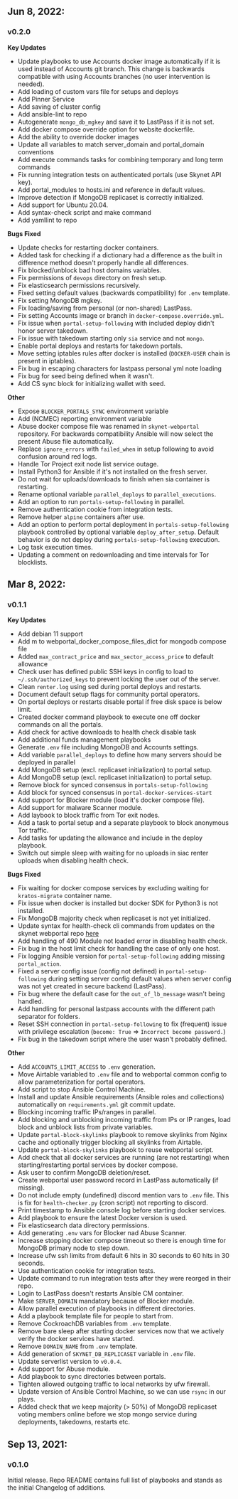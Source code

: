 ## Jun 8, 2022:
### v0.2.0
**Key Updates**
- Update playbooks to use Accounts docker image automatically if it is used
  instead of Accounts git branch. This change is backwards compatible with
  using Accounts branches (no user intervention is needed).
- Add loading of custom vars file for setups and deploys
- Add Pinner Service
- Add saving of cluster config
- Add ansible-lint to repo
- Autogenerate `mongo_db_mgkey` and save it to LastPass if it is not set.
- Add docker compose override option for website dockerfile.
- Add the ability to override docker images
- Update all variables to match server_domain and portal_domain conventions
- Add execute commands tasks for combining temporary and long term commands
- Fix running integration tests on authenticated portals (use Skynet API key).
- Add portal_modules to hosts.ini and reference in default values.
- Improve detection if MongoDB replicaset is correctly initialized.
- Add support for Ubuntu 20.04.
- Add syntax-check script and make command
- Add yamllint to repo

**Bugs Fixed**
- Update checks for restarting docker containers.
- Added task for checking if a dictionary had a difference as the built in
  difference method doesn't properly handle all differences.
- Fix blocked/unblock bad host domains variables.
- Fix permissions of `devops` directory on fresh setup.
- Fix elasticsearch permissions recursively.
- Fixed setting default values (backwards compatibility) for `.env` template.
- Fix setting MongoDB mgkey.
- Fix loading/saving from personal (or non-shared) LastPass.
- Fix setting Accounts image or branch in `docker-compose.override.yml`.
- Fix issue when `portal-setup-following` with included deploy didn't honor
  server takedown.
- Fix issue with takedown starting only `sia` service and not `mongo`.
- Enable portal deploys and restarts for takedown portals.
- Move setting iptables rules after docker is installed (`DOCKER-USER` chain is
  present in iptables).
- Fix bug in escaping characters for lastpass personal yml note loading
- Fix bug for seed being defined when it wasn't.
- Add CS sync block for initializing wallet with seed.

**Other**
- Expose `BLOCKER_PORTALS_SYNC` environment variable
- Add (NCMEC) reporting environment variable
- Abuse docker compose file was renamed in `skynet-webportal` repository. For
  backwards compatibility Ansible will now select the present Abuse file
  automatically.
- Replace `ignore_errors` with `failed_when` in setup following to avoid
  confusion around red logs.
- Handle Tor Project exit node list service outage.
- Install Python3 for Ansible if it's not installed on the fresh server.
- Do not wait for uploads/downloads to finish when sia container is restarting.
- Rename optional variable `parallel_deploys` to `parallel_executions`.
- Add an option to run `portals-setup-following` in parallel.
- Remove authentication cookie from integration tests.
- Remove helper `alpine` containers after use.
- Add an option to perform portal deployment in `portals-setup-following`
  playbook controlled by optional variable `deploy_after_setup`. Default
  behavior is do not deploy during `portals-setup-following` execution.
- Log task execution times.
- Updating a comment on redownloading and time intervals for Tor blocklists.

## Mar 8, 2022:
### v0.1.1
**Key Updates**
- Add debian 11 support
- Add m to webportal_docker_compose_files_dict for mongodb compose file
- Added `max_contract_price` and `max_sector_access_price` to default allowance
- Check user has defined public SSH keys in config to load to
  `~/.ssh/authorized_keys` to prevent locking the user out of the server.
- Clean `renter.log` using sed during portal deploys and restarts.
- Document default setup flags for community portal operators.
- On portal deploys or restarts disable portal if free disk space is below
  limit.
- Created docker command playbook to execute one off docker commands on all the
  portals.
- Add check for active downloads to health check disable task
- Add additional funds management playbooks
- Generate `.env` file including MongoDB and Accounts settings.
- Add variable `parallel_deploys` to define how many servers should be deployed in parallel
- Add MongoDB setup (excl. replicaset initialization) to portal setup.
- Add MongoDB setup (excl. replicaset initialization) to portal setup.
- Remove block for synced consensus in `portals-setup-following`
- Add block for synced consensus in `portal-docker-services-start`
- Add support for Blocker module (load it's docker compose file).
- Add support for malware Scanner module.
- Add laybook to block traffic from Tor exit nodes.
- Add a task to portal setup and a separate playbook to block anonymous Tor
  traffic.
- Add tasks for updating the allowance and include in the deploy playbook.
- Switch out simple sleep with waiting for no uploads in siac renter uploads
  when disabling health check.

**Bugs Fixed**
- Fix waiting for docker compose services by excluding waiting for
  `kratos-migrate` container name.
- Fix issue when docker is installed but docker SDK for Python3 is not
  installed.
- Fix MongoDB majority check when replicaset is not yet initialized.
- Update syntax for health-check cli commands from updates on the skynet
  webportal repo [here](https://github.com/SkynetLabs/skynet-webportal/pull/1179)
- Add handling of 490 Module not loaded error in disabling health check.
- Fix bug in the host limit check for handling the case of only one host.
- Fix logging Ansible version for `portal-setup-following` adding missing
  `portal_action`.
- Fixed a server config issue (config not defined) in `portal-setup-following`
  during setting server config default values when server config was not yet
  created in secure backend (LastPass).
- Fix bug where the default case for the `out_of_lb_message` wasn't being
  handled.
- Add handling for personal lastpass accounts with the different path separator for folders.
- Reset SSH connection in `portal-setup-following` to fix (frequent) issue with
  privilege escalation (`become: True` => `Incorrect become password.`)
- Fix bug in the takedown script where the user wasn't probably defined.

**Other**
- Add `ACCOUNTS_LIMIT_ACCESS` to `.env` generation.
- Move Airtable variabled to `.env` file and to webportal common config to
  allow parameterization for portal operators.
- Add script to stop Ansible Control Machine.
- Install and update Ansible requirements (Ansible roles and collections)
  automatically on `requirements.yml` git commit update.
- Blocking incoming traffic IPs/ranges in parallel.
- Add blocking and unblocking incoming traffic from IPs or IP ranges, load
  block and unblock lists from private variables.
- Update `portal-block-skylinks` playbook to remove skylinks from Nginx cache
  and optionally trigger blocking all skylinks from Airtable.
- Update `portal-block-skylinks` playbook to reuse webportal script.
- Add check that all docker services are running (are not restarting) when
  starting/restarting portal services by docker compose.
- Ask user to confirm MongoDB deletion/reset.
- Create webportal user password record in LastPass automatically (if missing).
- Do not include empty (undefined) discord mention vars to `.env` file. This is
  fix for `health-checker.py` (cron script) not reporting to discord.
- Print timestamp to Ansible console log before starting docker services.
- Add playbook to ensure the latest Docker version is used.
- Fix elasticsearch data directory permissions.
- Add generating `.env` vars for Blocker nad Abuse Scanner.
- Increase stopping docker compose timeout so there is enough time for MongoDB
  primary node to step down.
- Increase ufw ssh limits from default 6 hits in 30 seconds to 60 hits in 30
  seconds.
- Use authentication cookie for integration tests.
- Update command to run integration tests after they were reorged in their
  repo.
- Login to LastPass doesn't restarts Ansible CM container.
- Make `SERVER_DOMAIN` mandatory because of Blocker module.
- Allow parallel execution of playbooks in different directories.
- Add a playbook template file for people to start from.
- Remove CockroachDB variables from `.env` template.
- Remove bare sleep after starting docker services now that we actively verify
  the docker services have started.
- Remove `DOMAIN_NAME` from `.env` template.
- Add generation of `SKYNET_DB_REPLICASET` variable in `.env` file.
- Update serverlist version to `v0.0.4`.
- Add support for Abuse module.
- Add playbook to sync directories between portals.
- Tighten allowed outgoing traffic to local networks by ufw firewall.
- Update version of Ansible Control Machine, so we can use `rsync` in our plays.
- Added check that we keep majority (> 50%) of MongoDB replicaset voting
  members online before we stop mongo service during deployments, takedowns,
  restarts etc.

## Sep 13, 2021:
### v0.1.0
Initial release. Repo README contains full list of playbooks and stands as the
initial Changelog of additions.
